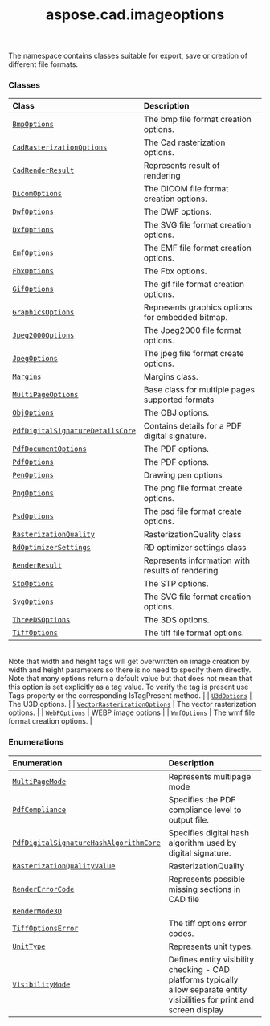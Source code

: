 ﻿---
title: aspose.cad.imageoptions
second_title: Aspose.CAD for Python via .NET API References
description: 
type: docs
weight: 10
url: /python-net/aspose.cad.imageoptions/
is_root: false
---

The namespace contains classes suitable for export, save or creation of different file formats.

### Classes
| Class | Description |
| :- | :- |
| [`BmpOptions`](/cad/python-net/aspose.cad.imageoptions/bmpoptions) | The bmp file format creation options. |
| [`CadRasterizationOptions`](/cad/python-net/aspose.cad.imageoptions/cadrasterizationoptions) | The Cad rasterization options. |
| [`CadRenderResult`](/cad/python-net/aspose.cad.imageoptions/cadrenderresult) | Represents result of rendering |
| [`DicomOptions`](/cad/python-net/aspose.cad.imageoptions/dicomoptions) | The DICOM file format creation options. |
| [`DwfOptions`](/cad/python-net/aspose.cad.imageoptions/dwfoptions) | The DWF options. |
| [`DxfOptions`](/cad/python-net/aspose.cad.imageoptions/dxfoptions) | The SVG file format creation options. |
| [`EmfOptions`](/cad/python-net/aspose.cad.imageoptions/emfoptions) | The EMF file format creation options. |
| [`FbxOptions`](/cad/python-net/aspose.cad.imageoptions/fbxoptions) | The Fbx options. |
| [`GifOptions`](/cad/python-net/aspose.cad.imageoptions/gifoptions) | The gif file format creation options. |
| [`GraphicsOptions`](/cad/python-net/aspose.cad.imageoptions/graphicsoptions) | Represents graphics options for embedded bitmap. |
| [`Jpeg2000Options`](/cad/python-net/aspose.cad.imageoptions/jpeg2000options) | The Jpeg2000 file format options. |
| [`JpegOptions`](/cad/python-net/aspose.cad.imageoptions/jpegoptions) | The jpeg file format create options. |
| [`Margins`](/cad/python-net/aspose.cad.imageoptions/margins) | Margins class. |
| [`MultiPageOptions`](/cad/python-net/aspose.cad.imageoptions/multipageoptions) | Base class for multiple pages supported formats |
| [`ObjOptions`](/cad/python-net/aspose.cad.imageoptions/objoptions) | The OBJ options. |
| [`PdfDigitalSignatureDetailsCore`](/cad/python-net/aspose.cad.imageoptions/pdfdigitalsignaturedetailscore) | Contains details for a PDF digital signature. |
| [`PdfDocumentOptions`](/cad/python-net/aspose.cad.imageoptions/pdfdocumentoptions) | The PDF options. |
| [`PdfOptions`](/cad/python-net/aspose.cad.imageoptions/pdfoptions) | The PDF options. |
| [`PenOptions`](/cad/python-net/aspose.cad.imageoptions/penoptions) | Drawing pen options |
| [`PngOptions`](/cad/python-net/aspose.cad.imageoptions/pngoptions) | The png file format create options. |
| [`PsdOptions`](/cad/python-net/aspose.cad.imageoptions/psdoptions) | The psd file format create options. |
| [`RasterizationQuality`](/cad/python-net/aspose.cad.imageoptions/rasterizationquality) | RasterizationQuality class |
| [`RdOptimizerSettings`](/cad/python-net/aspose.cad.imageoptions/rdoptimizersettings) | RD optimizer settings class |
| [`RenderResult`](/cad/python-net/aspose.cad.imageoptions/renderresult) | Represents information with results of rendering |
| [`StpOptions`](/cad/python-net/aspose.cad.imageoptions/stpoptions) | The STP options. |
| [`SvgOptions`](/cad/python-net/aspose.cad.imageoptions/svgoptions) | The SVG file format creation options. |
| [`ThreeDSOptions`](/cad/python-net/aspose.cad.imageoptions/threedsoptions) | The 3DS options. |
| [`TiffOptions`](/cad/python-net/aspose.cad.imageoptions/tiffoptions) | The tiff file format options.<br/>Note that width and height tags will get overwritten on image creation by width and height parameters so there is no need to specify them directly.<br/>Note that many options return a default value but that does not mean that this option is set explicitly as a tag value. To verify the tag is present use Tags property or the corresponding IsTagPresent method. |
| [`U3dOptions`](/cad/python-net/aspose.cad.imageoptions/u3doptions) | The U3D options. |
| [`VectorRasterizationOptions`](/cad/python-net/aspose.cad.imageoptions/vectorrasterizationoptions) | The vector rasterization options. |
| [`WebPOptions`](/cad/python-net/aspose.cad.imageoptions/webpoptions) | WEBP image options |
| [`WmfOptions`](/cad/python-net/aspose.cad.imageoptions/wmfoptions) | The wmf file format creation options. |


### Enumerations
| Enumeration | Description |
| :- | :- |
| [`MultiPageMode`](/cad/python-net/aspose.cad.imageoptions/multipagemode) | Represents multipage mode |
| [`PdfCompliance`](/cad/python-net/aspose.cad.imageoptions/pdfcompliance) | Specifies the PDF compliance level to output file. |
| [`PdfDigitalSignatureHashAlgorithmCore`](/cad/python-net/aspose.cad.imageoptions/pdfdigitalsignaturehashalgorithmcore) | Specifies digital hash algorithm used by digital signature. |
| [`RasterizationQualityValue`](/cad/python-net/aspose.cad.imageoptions/rasterizationqualityvalue) | RasterizationQuality |
| [`RenderErrorCode`](/cad/python-net/aspose.cad.imageoptions/rendererrorcode) | Represents possible missing sections in CAD file |
| [`RenderMode3D`](/cad/python-net/aspose.cad.imageoptions/rendermode3d) |  |
| [`TiffOptionsError`](/cad/python-net/aspose.cad.imageoptions/tiffoptionserror) | The tiff options error codes. |
| [`UnitType`](/cad/python-net/aspose.cad.imageoptions/unittype) | Represents unit types. |
| [`VisibilityMode`](/cad/python-net/aspose.cad.imageoptions/visibilitymode) | Defines entity visibility checking - CAD platforms typically allow separate entity visibilities for print and screen display |


